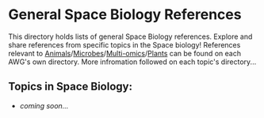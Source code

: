 # General Space Biology References

This directory holds lists of general Space Biology references. Explore and share references from specific topics in the Space biology! References relevant to [Animals](Animals_AWG)/[Microbes](Microbes_AWG)/[Multi-omics](Multi-omics_AWG)/[Plants](Plants_AWG) can be found on each AWG's own directory. More infromation followed on each topic's directory...

## Topics in Space Biology:

- *coming soon...*
